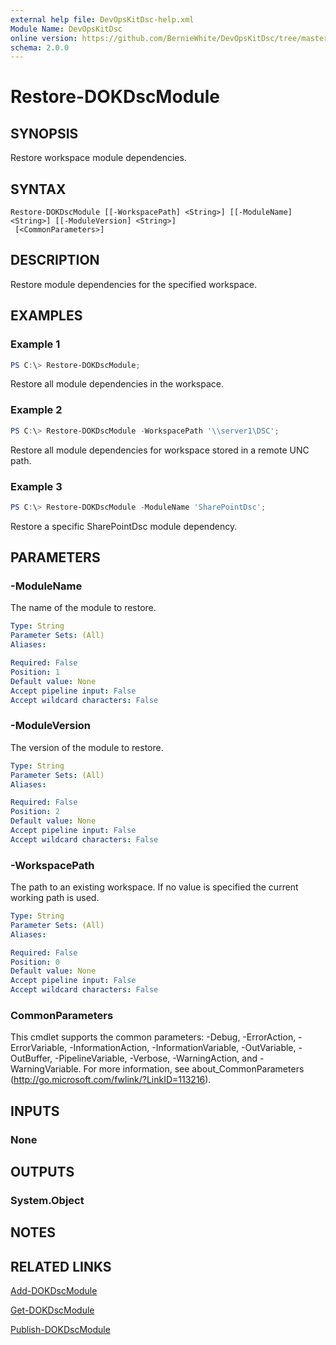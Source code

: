 ```yaml
---
external help file: DevOpsKitDsc-help.xml
Module Name: DevOpsKitDsc
online version: https://github.com/BernieWhite/DevOpsKitDsc/tree/master/docs/commands/en-US/Restore-DOKDscModule.md
schema: 2.0.0
---
```


# Restore-DOKDscModule

## SYNOPSIS

Restore workspace module dependencies.

## SYNTAX

```text
Restore-DOKDscModule [[-WorkspacePath] <String>] [[-ModuleName] <String>] [[-ModuleVersion] <String>]
 [<CommonParameters>]
```

## DESCRIPTION

Restore module dependencies for the specified workspace.

## EXAMPLES

### Example 1

```powershell
PS C:\> Restore-DOKDscModule;
```

Restore all module dependencies in the workspace.

### Example 2

```powershell
PS C:\> Restore-DOKDscModule -WorkspacePath '\\server1\DSC';
```

Restore all module dependencies for workspace stored in a remote UNC path.

### Example 3

```powershell
PS C:\> Restore-DOKDscModule -ModuleName 'SharePointDsc';
```

Restore a specific SharePointDsc module dependency.

## PARAMETERS

### -ModuleName

The name of the module to restore.

```yaml
Type: String
Parameter Sets: (All)
Aliases:

Required: False
Position: 1
Default value: None
Accept pipeline input: False
Accept wildcard characters: False
```

### -ModuleVersion

The version of the module to restore.

```yaml
Type: String
Parameter Sets: (All)
Aliases:

Required: False
Position: 2
Default value: None
Accept pipeline input: False
Accept wildcard characters: False
```

### -WorkspacePath

The path to an existing workspace. If no value is specified the current working path is used.

```yaml
Type: String
Parameter Sets: (All)
Aliases:

Required: False
Position: 0
Default value: None
Accept pipeline input: False
Accept wildcard characters: False
```

### CommonParameters

This cmdlet supports the common parameters: -Debug, -ErrorAction, -ErrorVariable, -InformationAction, -InformationVariable, -OutVariable, -OutBuffer, -PipelineVariable, -Verbose, -WarningAction, and -WarningVariable. For more information, see about_CommonParameters (http://go.microsoft.com/fwlink/?LinkID=113216).

## INPUTS

### None

## OUTPUTS

### System.Object

## NOTES

## RELATED LINKS

[Add-DOKDscModule](Add-DOKDscModule.md)

[Get-DOKDscModule](Get-DOKDscModule.md)

[Publish-DOKDscModule](Publish-DOKDscModule.md)
